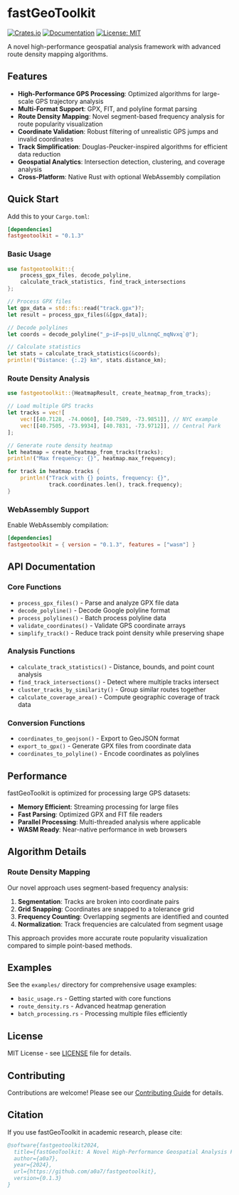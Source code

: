 # fastGeoToolkit

[![Crates.io](https://img.shields.io/crates/v/fastgeotoolkit.svg)](https://crates.io/crates/fastgeotoolkit)
[![Documentation](https://docs.rs/fastgeotoolkit/badge.svg)](https://docs.rs/fastgeotoolkit)
[![License: MIT](https://img.shields.io/badge/License-MIT-yellow.svg)](https://opensource.org/licenses/MIT)

A novel high-performance geospatial analysis framework with advanced route density mapping algorithms.

## Features

- **High-Performance GPS Processing**: Optimized algorithms for large-scale GPS trajectory analysis
- **Multi-Format Support**: GPX, FIT, and polyline format parsing
- **Route Density Mapping**: Novel segment-based frequency analysis for route popularity visualization
- **Coordinate Validation**: Robust filtering of unrealistic GPS jumps and invalid coordinates
- **Track Simplification**: Douglas-Peucker-inspired algorithms for efficient data reduction
- **Geospatial Analytics**: Intersection detection, clustering, and coverage analysis
- **Cross-Platform**: Native Rust with optional WebAssembly compilation

## Quick Start

Add this to your `Cargo.toml`:

```toml
[dependencies]
fastgeotoolkit = "0.1.3"
```

### Basic Usage

```rust
use fastgeotoolkit::{
    process_gpx_files, decode_polyline, 
    calculate_track_statistics, find_track_intersections
};

// Process GPX files
let gpx_data = std::fs::read("track.gpx")?;
let result = process_gpx_files(&[gpx_data]);

// Decode polylines
let coords = decode_polyline("_p~iF~ps|U_ulLnnqC_mqNvxq`@");

// Calculate statistics
let stats = calculate_track_statistics(&coords);
println!("Distance: {:.2} km", stats.distance_km);
```

### Route Density Analysis

```rust
use fastgeotoolkit::{HeatmapResult, create_heatmap_from_tracks};

// Load multiple GPS tracks
let tracks = vec![
    vec![[40.7128, -74.0060], [40.7589, -73.9851]], // NYC example
    vec![[40.7505, -73.9934], [40.7831, -73.9712]], // Central Park
];

// Generate route density heatmap
let heatmap = create_heatmap_from_tracks(tracks);
println!("Max frequency: {}", heatmap.max_frequency);

for track in heatmap.tracks {
    println!("Track with {} points, frequency: {}", 
             track.coordinates.len(), track.frequency);
}
```

### WebAssembly Support

Enable WebAssembly compilation:

```toml
[dependencies]
fastgeotoolkit = { version = "0.1.3", features = ["wasm"] }
```

## API Documentation

### Core Functions

- `process_gpx_files()` - Parse and analyze GPX file data
- `decode_polyline()` - Decode Google polyline format
- `process_polylines()` - Batch process polyline data
- `validate_coordinates()` - Validate GPS coordinate arrays
- `simplify_track()` - Reduce track point density while preserving shape

### Analysis Functions

- `calculate_track_statistics()` - Distance, bounds, and point count analysis
- `find_track_intersections()` - Detect where multiple tracks intersect
- `cluster_tracks_by_similarity()` - Group similar routes together
- `calculate_coverage_area()` - Compute geographic coverage of track data

### Conversion Functions

- `coordinates_to_geojson()` - Export to GeoJSON format
- `export_to_gpx()` - Generate GPX files from coordinate data
- `coordinates_to_polyline()` - Encode coordinates as polylines

## Performance

fastGeoToolkit is optimized for processing large GPS datasets:

- **Memory Efficient**: Streaming processing for large files
- **Fast Parsing**: Optimized GPX and FIT file readers
- **Parallel Processing**: Multi-threaded analysis where applicable
- **WASM Ready**: Near-native performance in web browsers

## Algorithm Details

### Route Density Mapping

Our novel approach uses segment-based frequency analysis:

1. **Segmentation**: Tracks are broken into coordinate pairs
2. **Grid Snapping**: Coordinates are snapped to a tolerance grid
3. **Frequency Counting**: Overlapping segments are identified and counted
4. **Normalization**: Track frequencies are calculated from segment usage

This approach provides more accurate route popularity visualization compared to simple point-based methods.

## Examples

See the `examples/` directory for comprehensive usage examples:

- `basic_usage.rs` - Getting started with core functions
- `route_density.rs` - Advanced heatmap generation
- `batch_processing.rs` - Processing multiple files efficiently

## License

MIT License - see [LICENSE](LICENSE) file for details.

## Contributing

Contributions are welcome! Please see our [Contributing Guide](CONTRIBUTING.md) for details.

## Citation

If you use fastGeoToolkit in academic research, please cite:

```bibtex
@software{fastgeotoolkit2024,
  title={fastGeoToolkit: A Novel High-Performance Geospatial Analysis Framework with Advanced Route Density Mapping},
  author={a0a7},
  year={2024},
  url={https://github.com/a0a7/fastgeotoolkit},
  version={0.1.3}
}
```
